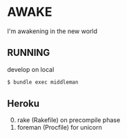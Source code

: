 AWAKE
=====

I'm awakening in the new world

## RUNNING

develop on local

```bash
$ bundle exec middleman
```

## Heroku

0. rake (Rakefile) on precompile phase
0. foreman (Procfile) for unicorn

